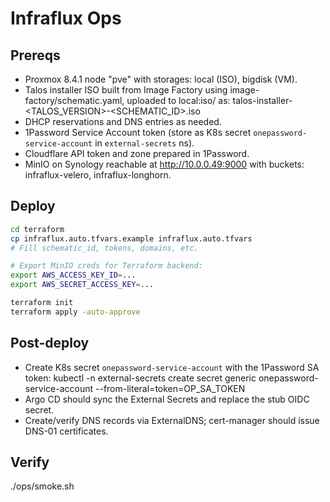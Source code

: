 # Infraflux Ops

## Prereqs

- Proxmox 8.4.1 node "pve" with storages: local (ISO), bigdisk (VM).
- Talos installer ISO built from Image Factory using image-factory/schematic.yaml, uploaded to local:iso/ as:
  talos-installer-<TALOS_VERSION>-<SCHEMATIC_ID>.iso
- DHCP reservations and DNS entries as needed.
- 1Password Service Account token (store as K8s secret `onepassword-service-account` in `external-secrets` ns).
- Cloudflare API token and zone prepared in 1Password.
- MinIO on Synology reachable at http://10.0.0.49:9000 with buckets: infraflux-velero, infraflux-longhorn.

## Deploy

```bash
cd terraform
cp infraflux.auto.tfvars.example infraflux.auto.tfvars
# Fill schematic_id, tokens, domains, etc.

# Export MinIO creds for Terraform backend:
export AWS_ACCESS_KEY_ID=...
export AWS_SECRET_ACCESS_KEY=...

terraform init
terraform apply -auto-approve
```

## Post-deploy

- Create K8s secret `onepassword-service-account` with the 1Password SA token:
  kubectl -n external-secrets create secret generic onepassword-service-account --from-literal=token=OP_SA_TOKEN
- Argo CD should sync the External Secrets and replace the stub OIDC secret.
- Create/verify DNS records via ExternalDNS; cert-manager should issue DNS-01 certificates.

## Verify

./ops/smoke.sh
